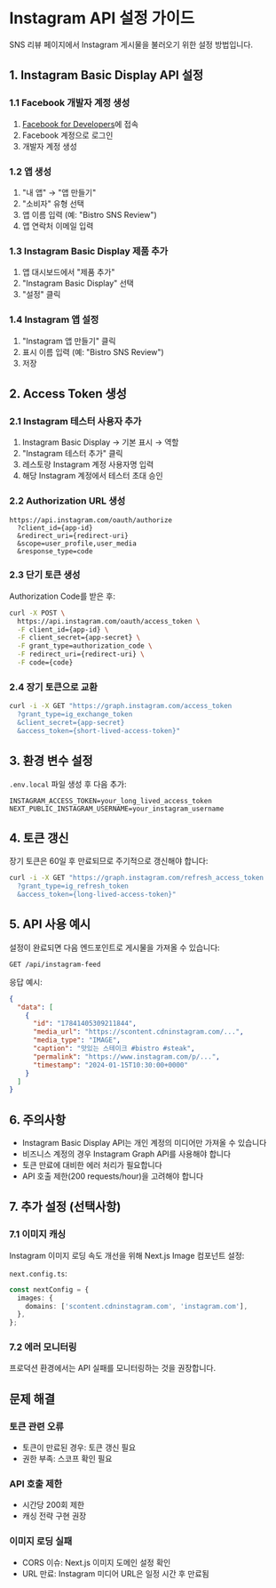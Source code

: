# Instagram API 설정 가이드

SNS 리뷰 페이지에서 Instagram 게시물을 불러오기 위한 설정 방법입니다.

## 1. Instagram Basic Display API 설정

### 1.1 Facebook 개발자 계정 생성
1. [Facebook for Developers](https://developers.facebook.com/)에 접속
2. Facebook 계정으로 로그인
3. 개발자 계정 생성

### 1.2 앱 생성
1. "내 앱" → "앱 만들기"
2. "소비자" 유형 선택
3. 앱 이름 입력 (예: "Bistro SNS Review")
4. 앱 연락처 이메일 입력

### 1.3 Instagram Basic Display 제품 추가
1. 앱 대시보드에서 "제품 추가"
2. "Instagram Basic Display" 선택
3. "설정" 클릭

### 1.4 Instagram 앱 설정
1. "Instagram 앱 만들기" 클릭
2. 표시 이름 입력 (예: "Bistro SNS Review")
3. 저장

## 2. Access Token 생성

### 2.1 Instagram 테스터 사용자 추가
1. Instagram Basic Display → 기본 표시 → 역할
2. "Instagram 테스터 추가" 클릭
3. 레스토랑 Instagram 계정 사용자명 입력
4. 해당 Instagram 계정에서 테스터 초대 승인

### 2.2 Authorization URL 생성
```
https://api.instagram.com/oauth/authorize
  ?client_id={app-id}
  &redirect_uri={redirect-uri}
  &scope=user_profile,user_media
  &response_type=code
```

### 2.3 단기 토큰 생성
Authorization Code를 받은 후:
```bash
curl -X POST \
  https://api.instagram.com/oauth/access_token \
  -F client_id={app-id} \
  -F client_secret={app-secret} \
  -F grant_type=authorization_code \
  -F redirect_uri={redirect-uri} \
  -F code={code}
```

### 2.4 장기 토큰으로 교환
```bash
curl -i -X GET "https://graph.instagram.com/access_token
  ?grant_type=ig_exchange_token
  &client_secret={app-secret}
  &access_token={short-lived-access-token}"
```

## 3. 환경 변수 설정

`.env.local` 파일 생성 후 다음 추가:
```env
INSTAGRAM_ACCESS_TOKEN=your_long_lived_access_token
NEXT_PUBLIC_INSTAGRAM_USERNAME=your_instagram_username
```

## 4. 토큰 갱신

장기 토큰은 60일 후 만료되므로 주기적으로 갱신해야 합니다:

```bash
curl -i -X GET "https://graph.instagram.com/refresh_access_token
  ?grant_type=ig_refresh_token
  &access_token={long-lived-access-token}"
```

## 5. API 사용 예시

설정이 완료되면 다음 엔드포인트로 게시물을 가져올 수 있습니다:

```
GET /api/instagram-feed
```

응답 예시:
```json
{
  "data": [
    {
      "id": "17841405309211844",
      "media_url": "https://scontent.cdninstagram.com/...",
      "media_type": "IMAGE",
      "caption": "맛있는 스테이크 #bistro #steak",
      "permalink": "https://www.instagram.com/p/...",
      "timestamp": "2024-01-15T10:30:00+0000"
    }
  ]
}
```

## 6. 주의사항

- Instagram Basic Display API는 개인 계정의 미디어만 가져올 수 있습니다
- 비즈니스 계정의 경우 Instagram Graph API를 사용해야 합니다
- 토큰 만료에 대비한 에러 처리가 필요합니다
- API 호출 제한(200 requests/hour)을 고려해야 합니다

## 7. 추가 설정 (선택사항)

### 7.1 이미지 캐싱
Instagram 이미지 로딩 속도 개선을 위해 Next.js Image 컴포넌트 설정:

`next.config.ts`:
```typescript
const nextConfig = {
  images: {
    domains: ['scontent.cdninstagram.com', 'instagram.com'],
  },
};
```

### 7.2 에러 모니터링
프로덕션 환경에서는 API 실패를 모니터링하는 것을 권장합니다.

## 문제 해결

### 토큰 관련 오류
- 토큰이 만료된 경우: 토큰 갱신 필요
- 권한 부족: 스코프 확인 필요

### API 호출 제한
- 시간당 200회 제한
- 캐싱 전략 구현 권장

### 이미지 로딩 실패
- CORS 이슈: Next.js 이미지 도메인 설정 확인
- URL 만료: Instagram 미디어 URL은 일정 시간 후 만료됨 